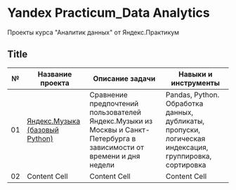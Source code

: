 # Yandex Practicum_Data Analytics
Проекты курса "Аналитик данных" от Яндекс.Практикум 

## Title
			
№   | Название проекта | Описание задачи | Навыки и инструменты
------------- | ------------- | ------------- | -------------
01  | [Яндекс.Музыка (базовый Python)](https://github.com/RomanTre/Yandex_Practicum_Data_Analytics/tree/main/01%20-%20%D0%91%D0%B0%D0%B7%D0%BE%D0%B2%D1%8B%D0%B9%20Python) | Сравнение предпочтений пользователей Яндекс.Музыки из Москвы и Санкт-Петербурга в зависимости от времени и дня недели  | Pandas, Python. <br> Обработка данных, дубликаты, пропуски, логическая индексация, группировка, сортировка
02  | Content Cell  | Content Cell  | Content Cell

